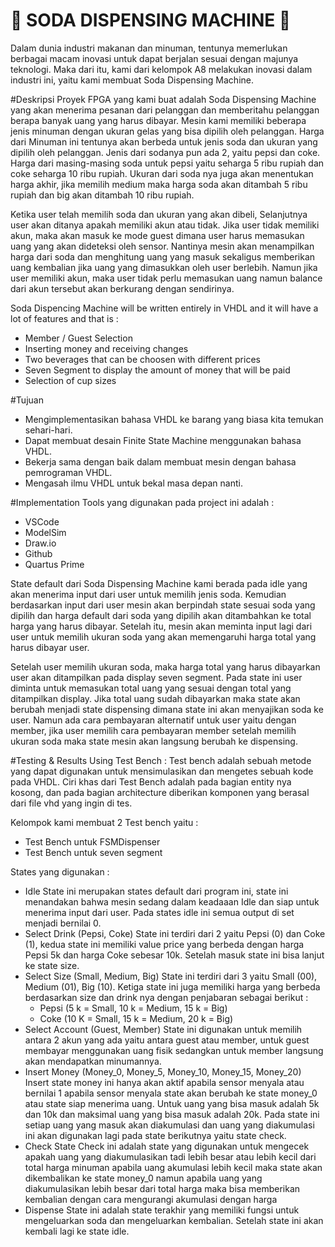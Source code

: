# 🥤 SODA DISPENSING MACHINE 🥤
Dalam dunia industri makanan dan minuman, tentunya memerlukan berbagai macam inovasi untuk dapat berjalan sesuai dengan majunya teknologi. Maka dari itu, kami dari kelompok A8 melakukan inovasi dalam industri ini, yaitu kami membuat Soda Dispensing Machine. 

#Deskripsi Proyek
FPGA yang kami buat adalah Soda Dispensing Machine yang akan menerima pesanan dari pelanggan dan memberitahu pelanggan berapa banyak uang yang harus dibayar. Mesin kami memiliki beberapa jenis minuman dengan ukuran gelas yang bisa dipilih oleh pelanggan. Harga dari Minuman ini tentunya akan berbeda untuk jenis soda dan ukuran yang dipilih oleh pelanggan. Jenis dari sodanya pun ada 2, yaitu pepsi dan coke. Harga dari masing-masing soda untuk pepsi yaitu seharga 5 ribu rupiah dan coke seharga 10 ribu rupiah. Ukuran dari soda nya juga akan menentukan harga akhir, jika memilih medium maka harga soda akan ditambah 5 ribu rupiah dan big akan ditambah 10 ribu rupiah.

Ketika user telah memilih soda dan ukuran yang akan dibeli, Selanjutnya user akan ditanya apakah memiliki akun atau tidak. Jika user tidak memiliki akun, maka akan masuk ke mode guest dimana user harus memasukan uang yang akan dideteksi oleh sensor. Nantinya mesin akan menampilkan harga dari soda dan menghitung uang yang masuk sekaligus memberikan uang kembalian jika uang yang dimasukkan oleh user berlebih. Namun jika user memiliki akun, maka user tidak perlu memasukan uang namun balance dari akun tersebut akan berkurang dengan sendirinya.

Soda Dispencing Machine will be written entirely in VHDL and it will have a lot of features and that is :
 - Member / Guest Selection
 - Inserting money and receiving changes
 - Two beverages that can be choosen with different prices
 - Seven Segment to display the amount of money that will be paid
 - Selection of cup sizes

#Tujuan
 - Mengimplementasikan bahasa VHDL ke barang yang biasa kita temukan sehari-hari.
 - Dapat membuat desain Finite State Machine menggunakan bahasa VHDL.
 - Bekerja sama dengan baik dalam membuat mesin dengan bahasa pemrograman VHDL.
 - Mengasah ilmu VHDL untuk bekal masa depan nanti.

#Implementation
Tools yang digunakan pada project ini adalah : 
 - VSCode
 - ModelSim
 - Draw.io
 - Github
 - Quartus Prime

State default dari Soda Dispensing Machine kami berada pada idle yang akan menerima input dari user untuk memilih jenis soda. Kemudian berdasarkan input dari user mesin akan berpindah state sesuai soda yang dipilih dan harga default dari soda yang dipilih akan ditambahkan ke total harga yang harus dibayar. Setelah itu, mesin akan meminta input lagi dari user untuk memilih ukuran soda yang akan memengaruhi harga total yang harus dibayar user. 

Setelah user memilih ukuran soda, maka harga total yang harus dibayarkan user akan ditampilkan pada display seven segment. Pada state ini user diminta untuk memasukan total uang yang sesuai dengan total yang ditampilkan display. Jika total uang sudah dibayarkan maka state akan berubah menjadi state dispensing dimana state ini akan menyajikan soda ke user. Namun ada cara pembayaran alternatif untuk user yaitu dengan member, jika user memilih cara pembayaran member setelah memilih ukuran soda maka state mesin akan langsung berubah ke dispensing.

#Testing & Results
Using Test Bench :
Test bench adalah sebuah metode yang dapat digunakan untuk mensimulasikan dan mengetes sebuah kode pada VHDL. Ciri khas dari Test Bench adalah pada bagian entity nya kosong, dan pada bagian architecture diberikan komponen yang berasal dari file vhd yang ingin di tes.

Kelompok kami membuat 2 Test bench yaitu :
 - Test Bench untuk FSMDispenser
 - Test Bench untuk seven segment 

States yang digunakan :
 - Idle
 State ini merupakan states default dari program ini, state ini menandakan bahwa mesin sedang dalam keadaaan Idle dan siap untuk menerima input dari user. Pada states idle ini semua output di set menjadi bernilai 0.
 - Select Drink (Pepsi, Coke)
State ini terdiri dari 2 yaitu Pepsi (0) dan Coke (1), kedua state ini memiliki value price yang berbeda dengan harga Pepsi 5k dan harga Coke sebesar 10k. Setelah masuk state ini bisa lanjut ke state size.
 - Select Size (Small, Medium, Big)
State ini terdiri dari 3 yaitu Small (00), Medium (01), Big (10). Ketiga state ini juga memiliki harga yang berbeda berdasarkan size dan drink nya dengan penjabaran sebagai berikut :
     - Pepsi
      (5 k = Small, 10 k = Medium, 15 k = Big)
     - Coke
      (10 K = Small, 15 k = Medium, 20 k = Big)
 - Select Account (Guest, Member)
State ini digunakan untuk memilih antara 2 akun yang ada yaitu antara guest atau member, untuk guest membayar menggunakan uang fisik sedangkan untuk member langsung akan mendapatkan minumannya.
 - Insert Money (Money_0, Money_5, Money_10, Money_15, Money_20)
Insert state money ini hanya akan aktif apabila sensor menyala atau bernilai 1 apabila sensor menyala state akan berubah ke state money_0 atau state siap menerima uang. Untuk uang yang bisa masuk adalah 5k dan 10k dan maksimal uang yang bisa masuk adalah 20k. Pada state ini setiap uang yang masuk akan diakumulasi dan uang yang diakumulasi ini akan digunakan lagi pada state berikutnya yaitu state check.
 - Check
State Check ini adalah state yang digunakan untuk mengecek apakah uang yang diakumulasikan tadi lebih besar atau lebih kecil dari total harga minuman apabila uang akumulasi lebih kecil maka state akan dikembalikan ke state money_0 namun apabila uang yang diakumulasikan lebih besar dari total harga maka bisa memberikan kembalian dengan cara mengurangi akumulasi dengan harga
 - Dispense
 State ini adalah state terakhir yang memiliki fungsi untuk mengeluarkan soda dan mengeluarkan kembalian. Setelah state ini akan kembali lagi ke state idle.




